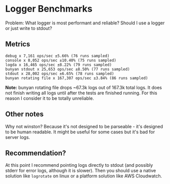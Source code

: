 # Logger Benchmarks

Problem: What logger is most performant and reliable? Should I use a logger or just write to stdout?

## Metrics

```
debug x 7,161 ops/sec ±5.66% (76 runs sampled)
console x 8,052 ops/sec ±10.40% (75 runs sampled)
logda x 16,465 ops/sec ±8.22% (79 runs sampled)
bunyan stdout x 25,653 ops/sec ±8.50% (77 runs sampled)
stdout x 28,002 ops/sec ±6.65% (78 runs sampled)
bunyan rotating file x 167,307 ops/sec ±3.84% (86 runs sampled)
```

__Note:__ bunyan rotating file drops ~67.3k logs out of 167.3k total logs. It does not finish writing all logs until after the tests are finished running. For this reason I consider it to be totally unreliable.

## Other notes

Why not winston? Because it's not designed to be parseable - it's designed to be human readable. It might be useful for some cases but it's bad for server logs.

## Recommendation?

At this point I recommend pointing logs directly to stdout (and possibly stderr for error logs, although it is slower). Then you should use a native solution like `logrotate` on linux or a platform solution like AWS Cloudwatch.
